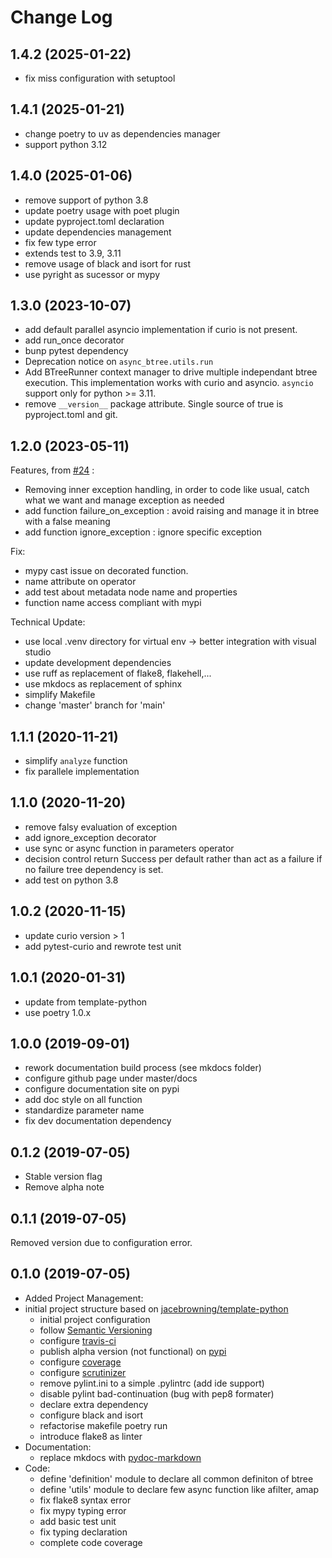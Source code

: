 # Change Log

## 1.4.2 (2025-01-22)

- fix miss configuration with setuptool
 
## 1.4.1 (2025-01-21)

- change poetry to uv as dependencies manager
- support python 3.12

## 1.4.0 (2025-01-06)

- remove support of python 3.8
- update poetry usage with poet plugin
- update pyproject.toml declaration
- update dependencies management
- fix few type error
- extends test to 3.9, 3.11
- remove usage of black and isort for rust
- use pyright as sucessor or mypy

## 1.3.0 (2023-10-07)

- add default parallel asyncio implementation if curio is not present.
- add run_once decorator
- bunp pytest dependency
- Deprecation notice on `async_btree.utils.run` 
- Add BTreeRunner context manager to drive multiple independant btree execution.
  This implementation works with curio and asyncio.
  `asyncio` support only for python >= 3.11.
- remove `__version__` package attribute. Single source of true is pyproject.toml and git.

## 1.2.0 (2023-05-11)

Features, from [#24](https://github.com/geronimo-iia/async-btree/issues/24) :

- Removing inner exception handling, in order to code like usual, catch what we want and manage exception as needed
- add function failure_on_exception : avoid raising and manage it in btree with a false meaning
- add function ignore_exception : ignore specific exception

Fix:
- mypy cast issue on decorated function.
- name attribute on operator
- add test about metadata node name and properties
- function name access compliant with mypi

Technical Update:

- use local .venv directory for virtual env -> better integration with visual studio
- update development dependencies
- use ruff as replacement of flake8, flakehell,...
- use mkdocs as replacement of sphinx
- simplify Makefile
- change 'master' branch for 'main'

## 1.1.1 (2020-11-21)

- simplify `analyze` function
- fix parallele implementation

## 1.1.0 (2020-11-20)

- remove falsy evaluation of exception
- add ignore_exception decorator
- use sync or async function in parameters operator
- decision control return Success per default rather than act as a failure if no failure tree dependency is set.
- add test on python 3.8

## 1.0.2 (2020-11-15)

- update curio version > 1
- add pytest-curio and rewrote test unit

## 1.0.1 (2020-01-31)

- update from template-python
- use poetry 1.0.x

## 1.0.0 (2019-09-01)

- rework documentation build process (see mkdocs folder)
- configure github page under master/docs
- configure documentation site on pypi
- add doc style on all function 
- standardize parameter name
- fix dev documentation dependency

## 0.1.2 (2019-07-05)

- Stable version flag
- Remove alpha note

## 0.1.1 (2019-07-05)

Removed version due to configuration error.

## 0.1.0 (2019-07-05)

- Added Project Management: 
- initial project structure based on [jacebrowning/template-python](https://github.com/jacebrowning/template-python)
  - initial project configuration
  - follow [Semantic Versioning](https://semver.org/)
  - configure [travis-ci](https://travis-ci.org)
  - publish alpha version (not functional) on [pypi](https://pypi.org)
  - configure [coverage](https://coveralls.io)
  - configure [scrutinizer](https://scrutinizer-ci.com/)
  - remove pylint.ini to a simple .pylintrc (add ide support)
  - disable pylint bad-continuation (bug with pep8 formater)
  - declare extra dependency
  - configure black and isort
  - refactorise makefile poetry run
  - introduce flake8 as linter
- Documentation:
  - replace mkdocs with [pydoc-markdown](https://github.com/NiklasRosenstein/pydoc-markdown)
- Code:
  - define 'definition' module to declare all common definiton of btree
  - define 'utils' module to declare few async function like afilter, amap
  - fix flake8 syntax error
  - fix mypy typing error
  - add basic test unit
  - fix typing declaration
  - complete code coverage

